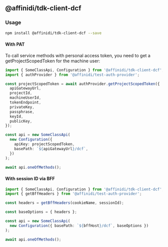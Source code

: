 ## @affinidi/tdk-client-dcf

### Usage

```bash
npm install @affinidi/tdk-client-dcf --save
```

#### With PAT

To call service methods with personal access token, you need to get a getProjectScopedToken for the machine user:

```ts
import { SomeClassApi, Configuration } from '@affinidi/tdk-client-dcf';
import { authProvider } from '@affinidi/test-auth-provider';

const projectScopedToken = await authProvider.getProjectScopedToken({
  apiGatewayUrl,
  projectId,
  machineUserId,
  tokenEndpoint,
  privateKey,
  passphrase,
  keyId,
  publicKey,
});

const api = new SomeClassApi(
  new Configuration({
    apiKey: projectScopedToken,
    basePath: `${apiGatewayUrl}/dcf`,
  })
);

await api.oneOfMethods();
```

#### With session ID via BFF

```ts
import { SomeClassApi, Configuration } from '@affinidi/tdk-client-dcf';
import { getBffHeaders } from '@affinidi/test-auth-provider';

const headers = getBffHeaders(cookieName, sessionId);

const baseOptions = { headers };

const api = new SomeClassApi(
  new Configuration({ basePath: `${bffHost}/dcf`, baseOptions })
);

await api.oneOfMethods();
```
